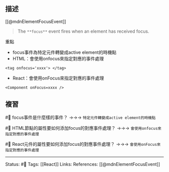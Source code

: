 ## 描述

[[@mdnElementFocusEvent]]
> The `**focus**` event fires when an element has received focus.

重點
- focus事件為特定元件轉變成active element的時機點
- HTML：會使用onfocus來指定對應的事件處理
```
<tag onfocus='xxxx'> </tag>
```
- React：會使用onFocus來指定對應的事件處理
```
<Component onFocus=xxxx />
```

## 複習

#🧠 focus事件是什麼樣的事件？ ->->-> `特定元件轉變成active element的時機點`
<!--SR:!2022-12-26,27,250-->

#🧠 HTML節點的屬性要如何添加focus的對應事件處理？ ->->-> `會使用onfocus來指定對應的事件處理`
<!--SR:!2023-03-02,68,250-->

#🧠 React元件的屬性要如何添加focus的對應事件處理？ ->->-> `會使用onFocus來指定對應的事件處理`
<!--SR:!2023-02-24,64,250-->

---
Status: #🌱 
Tags:
[[React]]
Links:
References:
[[@mdnElementFocusEvent]]